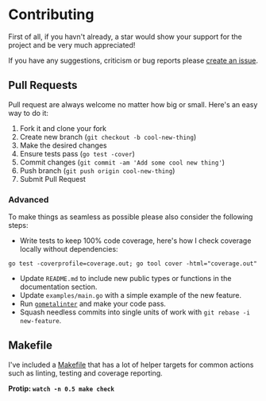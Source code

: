# Contributing

First of all, if you havn't already, a star would show your support for the project and be very much appreciated!

If you have any suggestions, criticism or bug reports please [create an issue](https://github.com/montanaflynn/stats/issues).

## Pull Requests

Pull request are always welcome no matter how big or small. Here's an easy way to do it:

1. Fork it and clone your fork
2. Create new branch \(`git checkout -b cool-new-thing`\)
3. Make the desired changes
4. Ensure tests pass \(`go test -cover`\)
5. Commit changes \(`git commit -am 'Add some cool new thing'`\)
6. Push branch \(`git push origin cool-new-thing`\)
7. Submit Pull Request

### Advanced

To make things as seamless as possible please also consider the following steps:

* Write tests to keep 100% code coverage, here's how I check coverage locally without dependencies:

```text
go test -coverprofile=coverage.out; go tool cover -html="coverage.out"
```

* Update `README.md` to include new public types or functions in the documentation section.
* Update `examples/main.go` with a simple example of the new feature.
* Run [`gometalinter`](https://github.com/alecthomas/gometalinter) and make your code pass.
* Squash needless commits into single units of work with `git rebase -i new-feature`.

## Makefile

I've included a [Makefile](https://github.com/montanaflynn/stats/blob/master/Makefile) that has a lot of helper targets for common actions such as linting, testing and coverage reporting.

**Protip: `watch -n 0.5 make check`**

